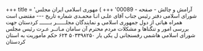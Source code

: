 +++
title = 'آرامش و چالش - صفحه - 00089'
+++
) مهوری اسلامی ایران مجلس شورای اسلامی دفتر رئیس جناب آقای علـى انـا محمـدی شماره تاریخ --- مقتضی است همراه هیاتی از دول جمهوری اسلامی و نمایندگان مجلــــــر بـــــــ کردستان جهت بررسی امور و تنگناها و مشکلات مردم محترم آن سامان مـاتــر عـرت رئیس مجلس شورای اسلامی هاشمی رفسنجانی ل یکی یار ۵۰۳۳۹۸۲۵۰ ۶۲۴ حكم ماموریت به استان کردستان